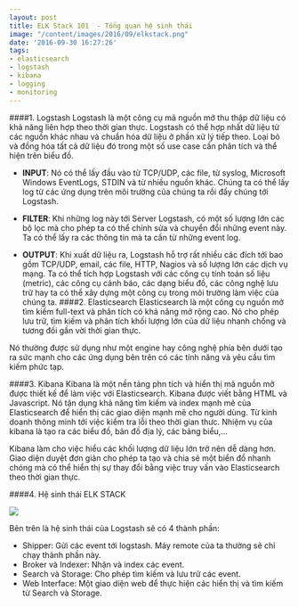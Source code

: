 ```yaml
---
layout: post
title: ELK Stack 101  - Tổng quan hệ sinh thái
image: "/content/images/2016/09/elkstack.png"
date: '2016-09-30 16:27:26'
tags:
- elasticsearch
- logstash
- kibana
- logging
- monitoring
---
```


####1. Logstash
Logstash là một công cụ mã nguồn mở thu thập dữ liệu có khả năng liên hợp theo thời gian thực. Logstash có thể hợp nhất dữ liệu từ các nguồn khác nhau và chuẩn hóa dữ liệu ở phần xử lý tiếp theo. Loại bỏ và đồng hóa tất cả dữ liệu đó trong một số use case cần phân tích và thể hiện trên biểu đồ.

- **INPUT**: Nó có thể lấy đầu vào từ TCP/UDP, các file, từ syslog, Microsoft Windows EventLogs, STDIN và từ nhiều nguồn khác. Chúng ta có thể lấy log từ các ứng dụng trên môi trường của chúng ta rồi đẩy chúng tới Logstash.

- **FILTER**: Khi những log này tới Server Logstash, có một số lượng lớn các bộ lọc mà cho phép ta có thể chỉnh sửa và chuyển đổi những event này. Ta có thể lấy ra các thông tin mà ta cần từ những event log. 
- **OUTPUT**: Khi xuất dữ liệu ra, Logstash hỗ trợ rất nhiều các đích tới bao gồm TCP/UDP, email, các file, HTTP, Nagios và số lượng lớn các dịch vụ mạng. Ta có thể tích hợp Logstash với các công cụ tính toán số liệu (metric), các công cụ cảnh báo, các dạng biểu đồ, các công nghệ lưu trữ hay ta có thể xây dựng một công cụ trong môi trường làm việc của chúng ta.
####2. Elasticsearch 
Elasticsearch là một công cụ nguồn mở tìm kiếm full-text và phân tích có khả năng mở rộng cao. Nó cho phép lưu trữ, tìm kiếm và phân tích khối lượng lớn của dữ liệu nhanh chống và tương đối gần vời thời gian thực. 

Nó thường được sử dụng như một engine hay công nghệ phía bên dưới tạo ra sức mạnh cho các ứng dụng bên trên có các tính năng và yêu cầu tìm kiếm phức tạp.

####3. Kibana 
Kibana là một nền tảng phn tích và hiển thị mã nguồn mở được thiết kế để làm việc với Elasticsearch. Kibana được viết bằng HTML và Javascript. Nó tận dụng khả năng tìm kiếm và index mạnh mẽ của Elasticsearch để hiển thị các giao diện mạnh mẽ cho người dùng. Từ kinh doanh thông minh tới việc kiểm tra lỗi theo thời gian thưc. Nhiệm vụ của kibana là tạo ra các biểu đồ, bản đồ địa lý, các bảng biểu,...

Kibana làm cho việc hiểu các khối lượng dữ liệu lớn trở nên dễ dàng hơn. Giao diện duyệt đơn giản cho phép ta tạo và chia sẻ một biển đồ nhanh chóng mà có thể hiển thị sự thay đổi bằng việc truy vấn vào Elasticsearch theo thời gian thực.

####4. Hệ sinh thái ELK STACK

<img src=http://i.imgur.com/USwOsjz.png>

Bên trên là hệ sinh thái của Logstash sẽ có 4 thành phần: 

- Shipper: Gửi các event tới logstash. Máy remote của ta thường sẽ chỉ chạy thành phần này. 
- Broker và Indexer: Nhận và index các event.
- Search và Storage: Cho phép tìm kiếm và lưu trữ các event.
- Web Interface: Một giao diện web để thực hiện các hiển thị và tìm kiếm từ Search và Storage. 
